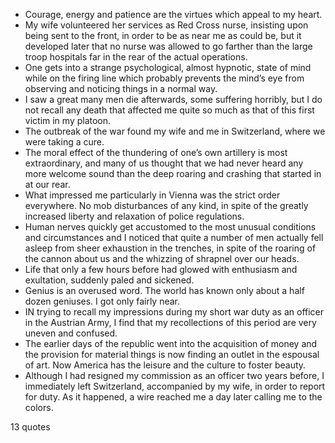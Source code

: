  - Courage, energy and patience are the virtues which appeal to my heart.
 - My wife volunteered her services as Red Cross nurse, insisting upon being sent to the front, in order to be as near me as could be, but it developed later that no nurse was allowed to go farther than the large troop hospitals far in the rear of the actual operations.
 - One gets into a strange psychological, almost hypnotic, state of mind while on the firing line which probably prevents the mind’s eye from observing and noticing things in a normal way.
 - I saw a great many men die afterwards, some suffering horribly, but I do not recall any death that affected me quite so much as that of this first victim in my platoon.
 - The outbreak of the war found my wife and me in Switzerland, where we were taking a cure.
 - The moral effect of the thundering of one’s own artillery is most extraordinary, and many of us thought that we had never heard any more welcome sound than the deep roaring and crashing that started in at our rear.
 - What impressed me particularly in Vienna was the strict order everywhere. No mob disturbances of any kind, in spite of the greatly increased liberty and relaxation of police regulations.
 - Human nerves quickly get accustomed to the most unusual conditions and circumstances and I noticed that quite a number of men actually fell asleep from sheer exhaustion in the trenches, in spite of the roaring of the cannon about us and the whizzing of shrapnel over our heads.
 - Life that only a few hours before had glowed with enthusiasm and exultation, suddenly paled and sickened.
 - Genius is an overused word. The world has known only about a half dozen geniuses. I got only fairly near.
 - IN trying to recall my impressions during my short war duty as an officer in the Austrian Army, I find that my recollections of this period are very uneven and confused.
 - The earlier days of the republic went into the acquisition of money and the provision for material things is now finding an outlet in the espousal of art. Now America has the leisure and the culture to foster beauty.
 - Although I had resigned my commission as an officer two years before, I immediately left Switzerland, accompanied by my wife, in order to report for duty. As it happened, a wire reached me a day later calling me to the colors.

13 quotes